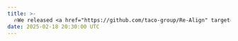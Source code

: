 ```yaml
---
title: >- 
  🔥We released <a href="https://github.com/taco-group/Re-Align" target="_blank">Re-Align</a>, a novel alignment framework that leverages image retrieval to mitigate hallucinations in Vision Language Models. Explore our <a href="https://arxiv.org/abs/2502.13146" target="_blank">paper</a> and <a href="https://taco-group.github.io/Re-Align/" target="_blank">project page</a> for more details.  
date: 2025-02-18 20:30:00 UTC
---
```

